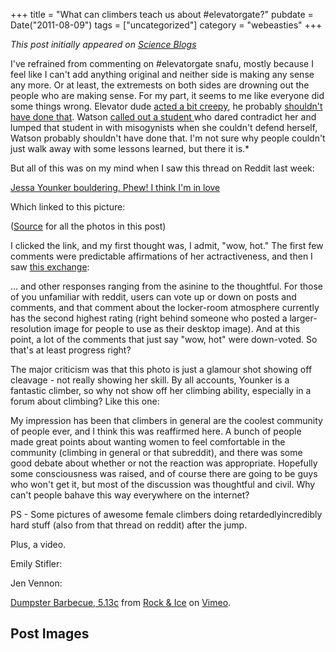 +++
title = "What can climbers teach us about #elevatorgate?"
pubdate = Date("2011-08-09")
tags = ["uncategorized"]
category = "webeasties"
+++

_This post initially appeared on [Science Blogs](http://scienceblogs.com/webeasties)_

I've refrained from commenting on #elevatorgate snafu, mostly because I feel like I can't add anything original and neither side is making any sense any more. Or at least, the extremests on both sides are drowning out the people who are making sense. For my part, it seems to me like everyone did some things wrong. Elevator dude [acted a bit creepy](http://kazez.blogspot.com/2011/08/feminism-and-atheism.html), he probably [shouldn't have done that](http://scienceblogs.com/erv/2011/07/bad_form_rebecca_watson.php). Watson [called out a student ](http://www.unifreethought.com/2011/06/fursdays-wif-stef-33.html)who dared contradict her and lumped that student in with misogynists when she couldn't defend herself, Watson probably shouldn't have done that. I'm not sure why people couldn't just walk away with some lessons learned, but there it is.*

But all of this was on my mind when I saw this thread on Reddit last week:

[Jessa Younker bouldering. Phew! I think I'm in love](http://www.reddit.com/r/climbing/comments/j7dh7/jessa_younker_bouldering_phew_im_in_love/)

Which linked to this picture:

([Source](http://rockandice.com/photos/category/12-redstone-bouldering) for all the photos in this post)

I clicked the link, and my first thought was, I admit, "wow, hot." The first few comments were predictable affirmations of her actractiveness, and then I saw [this exchange](http://www.reddit.com/r/climbing/comments/j7dh7/jessa_younker_bouldering_phew_im_in_love/c29sulq):
 
... and other responses ranging from the asinine to the thoughtful. For those of you unfamiliar with reddit, users can vote up or down on posts and comments, and that comment about the locker-room atmosphere currently has the second highest rating (right behind someone who posted a larger-resolution image for people to use as their desktop image). And at this point, a lot of the comments that just say "wow, hot" were down-voted. So that's at least progress right?

The major criticism was that this photo is just a glamour shot showing off cleavage - not really showing her skill. By all accounts, Younker is a fantastic climber, so why not show off her climbing ability, especially in a forum about climbing? Like this one:

My impression has been that climbers in general are the coolest community of people ever, and I think this was reaffirmed here. A bunch of people made great points about wanting women to feel comfortable in the community (climbing in general or that subreddit), and there was some good debate about whether or not the reaction was appropriate. Hopefully some consciousness was raised, and of course there are going to be guys who won't get it, but most of the discussion was thoughtful and civil. Why can't people bahave this way everywhere on the internet?

PS - Some pictures of awesome female climbers doing retardedlyincredibly hard stuff (also from that thread on reddit) after the jump.

Plus, a video.

Emily Stifler:

Jen Vennon:

[Dumpster Barbecue, 5.13c](http://vimeo.com/26119325) from [Rock & Ice](http://vimeo.com/user3955547) on [Vimeo](http://vimeo.com).

      
  

 ## Post Images


